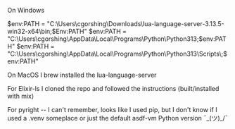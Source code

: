 On Windows

$env:PATH = "C:\Users\cgorshing\Downloads\lua-language-server-3.13.5-win32-x64\bin;$Env:PATH"
$env:PATH = "C:\Users\cgorshing\AppData\Local\Programs\Python\Python313;$env:PATH"
$env:PATH = "C:\Users\cgorshing\AppData\Local\Programs\Python\Python313\Scripts\;$env:PATH"

On MacOS
I brew installed the lua-language-server

For Elixir-ls I cloned the repo and followed the instructions (built/installed with mix)

For pyright -- I can't remember, looks like I used pip, but I don't know if I
used a .venv someplace or just the default asdf-vm Python version  ¯\_(ツ)_/¯
